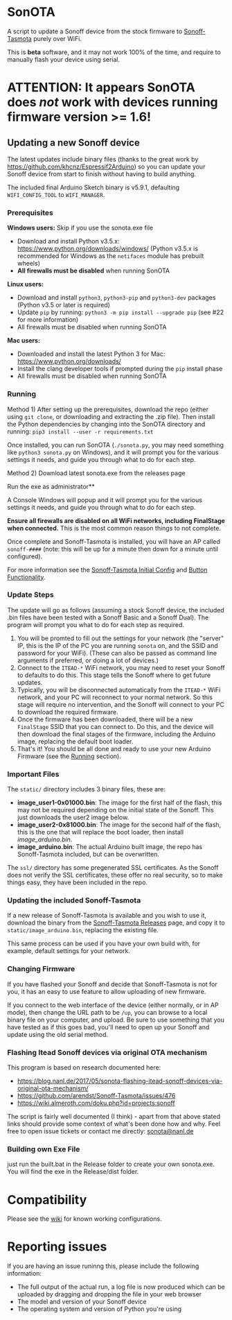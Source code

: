 # SonOTA

A script to update a Sonoff device from the stock firmware to [Sonoff-Tasmota](https://github.com/arendst/Sonoff-Tasmota/) purely over WiFi.

This is **beta** software, and it may not work 100% of the time, and require to manually flash your device using serial.

# ATTENTION: It appears SonOTA does *not* work with devices running firmware version >= 1.6! #

## Updating a new Sonoff device

The latest updates include binary files (thanks to the great work by https://github.com/khcnz/Espressif2Arduino) so you can update your Sonoff device
from start to finish without having to build anything. 

The included final Arduino Sketch binary is v5.9.1, defaulting `WIFI_CONFIG_TOOL` to `WIFI_MANAGER`.


### Prerequisites

**Windows users:**
Skip if you use the sonota.exe file
* Download and install Python v3.5.x: https://www.python.org/downloads/windows/
  (Python v3.5.x is recommended for Windows as the `netifaces` module has prebuilt wheels)
* **All firewalls must be disabled** when running SonOTA

**Linux users:**
* Download and install `python3`, `python3-pip` and `python3-dev` packages (Python v3.5 or later is required)
* Update `pip` by running: `python3 -m pip install --upgrade pip` (see #22 for more information)
* All firewalls must be disabled when running SonOTA

**Mac users:**
* Downloaded and install the latest Python 3 for Mac: https://www.python.org/downloads/
* Install the clang developer tools if prompted during the `pip` install phase
* All firewalls must be disabled when running SonOTA


### Running

Method 1)
After setting up the prerequisites, download the repo (either using `git clone`, or downloading and extracting the .zip file). Then install the Python dependencies by changing into the SonOTA directory and running:
`pip3 install --user -r requirements.txt`

Once installed, you can run SonOTA (`./sonota.py`, you may need something like `python3 sonota.py` on Windows), and it will prompt you for the various settings it needs, and guide you through what to do for each step.

Method 2)
Download latest sonota.exe from the releases page

Run the exe as administrator**

A Console Windows will popup and it will prompt you for the various settings it needs, and guide you through what to do for each step.


**Ensure all firewalls are disabled on all WiFi networks, including FinalStage when connected.** This is the most common reason things to not complete.

Once complete and Sonoff-Tasmota is installed, you will have an AP called `sonoff-####` (note: this will be up for a minute then down for a minute until configured).

For more information see the [Sonoff-Tasmota Initial Config](https://github.com/arendst/Sonoff-Tasmota/wiki/Initial-Configuration) and [Button Functionality](https://github.com/arendst/Sonoff-Tasmota/wiki/Button-usage).

### Update Steps

The update will go as follows (assuming a stock Sonoff device, the included .bin files have been tested with a Sonoff Basic and a Sonoff Dual). The program will prompt you what to do for each step as required.

1. You will be promted to fill out the settings for your network (the "server" IP, this is the IP of the PC you are running `sonota` on, and the SSID and password for your WiFi). (These can also be passed as command line arguments if preferred, or doing a lot of devices.)
2. Connect to the `ITEAD-*` WiFi network, you may need to reset your Sonoff to defaults to do this. This stage tells the Sonoff where to get future updates.
3. Typically, you will be disconnected automatically from the `ITEAD-*` WiFi network, and your PC will reconnect to your normal network. So this stage will require no intervention, and the Sonoff will connect to your PC to download the required firmware.
4. Once the firmware has been downloaded, there will be a new `FinalStage` SSID that you can connect to. Do this, and the device will then download the final stages of the firmware, including the Arduino image, replacing the default boot loader.
5. That's it! You should be all done and ready to use your new Arduino Firmware (see the [Running](#running) section).

### Important Files

The `static/` directory includes 3 binary files, these are:

* **image_user1-0x01000.bin**: The image for the first half of the flash, this may not be required depending on the initial state of the Sonoff. This just downloads the user2 image below.
* **image_user2-0x81000.bin**: The image for the second half of the flash, this is the one that will replace the boot loader, then install *image_arduino.bin*.
* **image_arduino.bin**: The actual Arduino built image, the repo has Sonoff-Tasmota included, but can be overwritten.

The `ssl/` directory has some pregenerated SSL certificates. As the Sonoff does not verify the SSL certificates, these offer no real security, so to make things easy, they have been included in the repo.

### Updating the included Sonoff-Tasmota

If a new release of Sonoff-Tasmota is available and you wish to use it, download the binary from the [Sonoff-Tasmota Releases](https://github.com/arendst/Sonoff-Tasmota/releases) page, and copy it to `static/image_arduino.bin`, replacing the existing file.

This same process can be used if you have your own build with, for example, default settings for your network.

### Changing Firmware

If you have flashed your Sonoff and decide that Sonoff-Tasmota is not for you, it has an easy to use feature to allow uploading of new firmware.

If you connect to the web interface of the device (either normally, or in AP mode), then change the URL path to be `/up`, you can browse to a local binary file on your computer, and upload. Be sure to use something that you have tested as if this goes bad, you'll need to open up your Sonoff and update using the old serial method.

### Flashing Itead Sonoff devices via original OTA mechanism

This program is based on research documented here:

- https://blog.nanl.de/2017/05/sonota-flashing-itead-sonoff-devices-via-original-ota-mechanism/
- https://github.com/arendst/Sonoff-Tasmota/issues/476
- https://wiki.almeroth.com/doku.php?id=projects:sonoff

The script is fairly well documented (I think) - apart from that above stated links should provide some context of what's been done how and why. Feel free to open issue tickets or contact me directly: sonota@nanl.de



### Building own Exe File
just run the built.bat in the Release folder to create your own sonota.exe. You will find the exe in the Release/dist folder.

# Compatibility

Please see the [wiki](https://github.com/mirko/SonOTA/wiki) for known working configurations.

# Reporting issues

If you are having an issue runinng this, please include the following information:
 - The full output of the actual run, a log file is now produced which can be uploaded by dragging and dropping the file in your web browser
 - The model and version of your Sonoff device
 - The operating system and version of Python you're using
